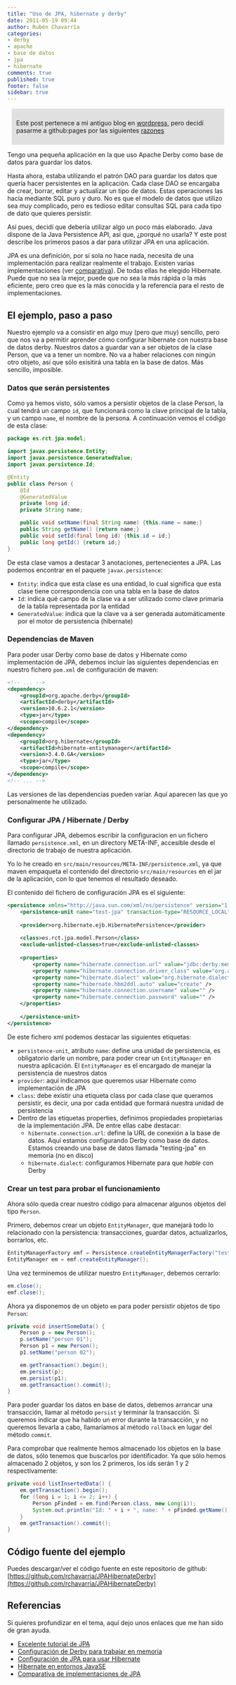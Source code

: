 ```yaml
---
title: "Uso de JPA, hibernate y derby"
date: 2011-05-19 09:44
author: Rubén Chavarría
categories: 
- derby
- apache
- base de datos
- jpa
- hibernate
comments: true
published: true
footer: false
sidebar: true
---
```


<div style="margin:2%; padding:2%; background-color:#E0E0E0; ">
  <p>Este post pertenece a mi antiguo blog en <a href="http://rchavarria.wordpress.com">wordpress</a>, pero decidí pasarme a github:pages por las siguientes <a href="/blog/2012/12/03/por-que-cambie-mi-blog-en-wordpress-com">razones</a></p>
</div>

Tengo una pequeña aplicación en la que uso Apache Derby como base de datos para guardar 
los datos.

Hasta ahora, estaba utilizando el patrón DAO para guardar los datos que quería hacer 
persistentes en la aplicación. Cada clase DAO se encargaba de crear, borrar, editar y 
actualizar un tipo de datos. Estas operaciones las hacía mediante SQL puro y duro. No 
es que el modelo de datos que utilizo sea muy complicado, pero es tedioso editar 
consultas SQL para cada tipo de dato que quieres persistir.

Así pues, decidí que debería utilizar algo un poco más elaborado. Java dispone de la 
Java Persistence API, así que, ¿porqué no usarla? Y este post describe los primeros 
pasos a dar para utilizar JPA en una aplicación.

<!-- more -->

JPA es una definición, por sí sola no hace nada, necesita de una implementación para 
realizar realmente el trabajo. Existen varias implementaciones (ver 
[comparativa](http://terrazadearavaca.blogspot.com/2008/12/jpa-implementations-comparison.html)).
De todas ellas he elegido Hibernate. Puede que no sea la mejor, puede que no sea la 
más rápida o la más eficiente, pero creo que es la más conocida y la referencia para 
el resto de implementaciones.

## El ejemplo, paso a paso

Nuestro ejemplo va a consistir en algo muy (pero que muy) sencillo, pero que nos va a 
permitir aprender cómo configurar hibernate con nuestra base de datos derby. Nuestros 
datos a guardar van a ser objetos de la clase Person, que va a tener un nombre. No va 
a haber relaciones con ningún otro objeto, así que sólo exisitirá una tabla en la base 
de datos. Más sencillo, imposible.

### Datos que serán persistentes

Como ya hemos visto, sólo vamos a persistir objetos de la clase Person, la cual tendrá 
un campo `id`, que funcionará como la clave principal de la tabla, y un campo `name`, el 
nombre de la persona. A continuación vemos el código de esta clase:

```java
package es.rct.jpa.model;

import javax.persistence.Entity;
import javax.persistence.GeneratedValue;
import javax.persistence.Id;

@Entity
public class Person {
    @Id
    @GeneratedValue
    private long id;
    private String name;

    public void setName(final String name) {this.name = name;}
    public String getName() {return name;}
    public void setId(final long id) {this.id = id;}
    public long getId() {return id;}
}
```

De esta clase vamos a destacar 3 anotaciones, pertenecientes a JPA. Las podemos 
encontrar en el paquete `javax.persistence`:

- `Entity`: indica que esta clase es una entidad, lo cual significa que esta clase tiene 
correspondencia con una tabla en la base de datos
- `Id`: indica qué campo de la clase va a ser utilizado como clave primaria de la tabla 
representada por la entidad
- `GeneratedValue`: indica que la clave va a ser generada automáticamente por el motor 
de persistencia (hibernate)

### Dependencias de Maven

Para poder usar Derby como base de datos y Hibernate como implementación de JPA, 
debemos incluir las siguientes dependencias en nuestro fichero `pom.xml` de configuración 
de maven:

```xml
<!-- ... -->
<dependency>
    <groupId>org.apache.derby</groupId>
    <artifactId>derby</artifactId>
    <version>10.6.2.1</version>
    <type>jar</type>
    <scope>compile</scope>
</dependency>
<dependency>
    <groupId>org.hibernate</groupId>
    <artifactId>hibernate-entitymanager</artifactId>
    <version>3.4.0.GA</version>
    <type>jar</type>
    <scope>compile</scope>
</dependency>
<!-- ... -->
```

Las versiones de las dependencias pueden variar. Aquí aparecen las que yo personalmente 
he utilizado.

### Configurar JPA / Hibernate / Derby

Para configurar JPA, debemos escribir la configuracion en un fichero llamado 
`persistence.xml`, en un directory META-INF, accesible desde el directorio de trabajo 
de nuestra aplicación. 

Yo lo he creado en `src/main/resources/META-INF/persistence.xml`, ya que maven empaqueta el 
contenido del directorio `src/main/resources` en el jar de la aplicación, con lo que tenemos 
el resultado deseado.

El contenido del fichero de configuración JPA es el siguiente:

```xml
<persistence xmlns="http://java.sun.com/xml/ns/persistence" version="1.0">
    <persistence-unit name="test-jpa" transaction-type="RESOURCE_LOCAL">
     
    <provider>org.hibernate.ejb.HibernatePersistence</provider>
     
    <class>es.rct.jpa.model.Person</class>
    <exclude-unlisted-classes>true</exclude-unlisted-classes>
     
    <properties>
        <property name="hibernate.connection.url" value="jdbc:derby:memory:testing-jpa;create=true" />
        <property name="hibernate.connection.driver_class" value="org.apache.derby.jdbc.EmbeddedDriver" />
        <property name="hibernate.dialect" value="org.hibernate.dialect.DerbyDialect" />
        <property name="hibernate.hbm2ddl.auto" value="create" />
        <property name="hibernate.connection.username" value="" />
        <property name="hibernate.connection.password" value="" />
    </properties>
     
    </persistence-unit>
</persistence>
```

De este fichero xml podemos destacar las siguientes etiquetas:

- `persistence-unit`, atributo `name`: define una unidad de persistencia, es 
obligatorio darle un nombre, para poder crear un `EntityManager` en nuestra 
aplicación. El `EntityManager` es el encargado de manejar la persistencia de 
nuestros datos
- `provider`: aquí indicamos que queremos usar Hibernate como implementación de JPA
- `class`: debe existir una etiqueta class por cada clase que queramos persistir, 
es decir, una por cada entidad que formará nuestra unidad de persistencia
- Dentro de las etiquetas properties, definimos propiedades propietarias de la 
implementación JPA. De entre ellas cabe destacar:
    - `hibernate.connection.url`: define la URL de conexión a la base de datos. 
    Aquí estamos configurando Derby como base de datos. Estamos creando una base 
    de datos llamada "testing-jpa" en memoria (no en disco)
    - `hibernate.dialect`: configuramos Hibernate para que *hable* con Derby

### Crear un test para probar el funcionamiento

Ahora sólo queda crear nuestro código para almacenar algunos objetos del tipo `Person`.

Primero, debemos crear un objeto `EntityManager`, que manejará todo lo relacionado 
con la persistencia: transacciones, guardar datos, actualizarlos, borrarlos, etc.

```java
EntityManagerFactory emf = Persistence.createEntityManagerFactory("test-jpa");
EntityManager em = emf.createEntityManager();
```

Una vez terminemos de utilizar nuestro `EntityManager`, debemos cerrarlo:

```java
em.close();
emf.close();
```

Ahora ya disponemos de un objeto `em` para poder persistir objetos de tipo `Person`:

```java
private void insertSomeData() {
    Person p = new Person();
    p.setName("person 01");
    Person p1 = new Person();
    p1.setName("person 02");

    em.getTransaction().begin();
    em.persist(p);
    em.persist(p1);
    em.getTransaction().commit();
}
```

Para poder guardar los datos en base de datos, debemos arrancar una transacción, llamar 
al método `persist` y terminar la transacción. Si queremos indicar que ha habido un 
error durante la transacción, y no queremos llevarla a cabo, llamaríamos al método 
`rollback` en lugar del método `commit`.

Para comprobar que realmente hemos almacenado los objetos en la base de datos, sólo 
tenemos que buscarlos por identificador. Ya que sólo hemos almacenado 2 objetos, y 
son los 2 primeros, los ids serán 1 y 2 respectivamente:

```java
private void listInsertedData() {
    em.getTransaction().begin();
    for (long i = 1; i <= 2; i++) {
        Person pFinded = em.find(Person.class, new Long(i));
        System.out.println("Id: " + i + ", name: " + pFinded.getName());
    }
    em.getTransaction().commit();
}
```

## Código fuente del ejemplo

Puedes descargar/ver el código fuente en este repositorio de github: 
[https://github.com/rchavarria/JPAHibernateDerby](https://github.com/rchavarria/JPAHibernateDerby)

## Referencias

Si quieres profundizar en el tema, aquí dejo unos enlaces que me han sido de gran ayuda.

- [Excelente tutorial de JPA](http://www.davidmarco.es/blog/entrada.php?id=144)
- [Configuración de Derby para trabajar en memoria](http://wiki.apache.org/db-derby/InMemoryBackEndPrimer)
- [Configuración de JPA para usar Hibernate](http://eskatos.wordpress.com/2009/10/26/unit-test-jpa-entities-with-in-memory-derby)
- [Hibernate en entornos JavaSE](http://docs.jboss.org/hibernate/entitymanager/3.5/reference/en/html_single/#architecture-javase)
- [Comparativa de implementaciones de JPA](http://terrazadearavaca.blogspot.com/2008/12/jpa-implementations-comparison.html)
